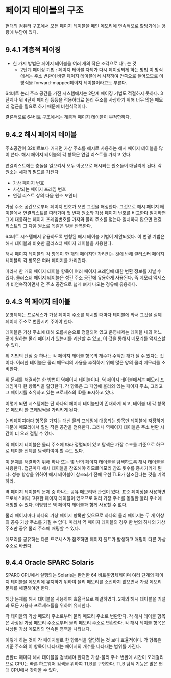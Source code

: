 # 페이지 테이블의 구조

현대의 컴퓨터 구조에서 모든 페이지 테이블을 메인 메모리에 연속적으로 할당기에는 용량에 부담이 있다.

## 9.4.1 계층적 페이징
-  한 가지 방법은 페이지 테이블을 여러 개의 작은 조각으로 나누는 것
    - 2단계 페이징 기법 : 페이지 테이블 자체가 다시 페이징되게 하는 방법 이 방식에서는 주소 변환이 바깥 페이지 테이블에서 시작하여 안쪽으로 들어오므로 이 방식을 forward-mapped페이지 테이블이라고도 부른다.
    
64비트 논리 주소 공간을 가진 시스템에서는 2단계 페이징 기법도 적절하지 못하다. 3단계나 뭐 4단계 페이징 등등을 적용하더로 논리 주소를 사상하기 위해 너무 많은 메모리 접근을 필요로 하기 때문에 비현식적이다.

결론적으로 64비트 구조에서는 계층적 페이지 테이블이 부적합하다.

## 9.4.2 해시 페이지 테이블
주소공간이 32비트보다 커지면 가상 주소를 해시로 사용하는 해시 페이지 테이블을 많이 쓴다. 해시 페이지 테이블의 각 항목은 연결 리스트를 가지고 있다.

연결리스트에는 충돌을 일으켜서 모두 이곳으로 해시되는 원소들이 매달리게 된다. 각 원소는 세개의 필드를 가진다 
- 가상 페이지 번호
- 사상되는 페이지 프레임 번호
- 연결 리스트 상의 다음 원소 포인터

가상 주소 공간으로부터 페이지 번호가 오면 그것을 해싱한다. 그것으로 해시 페이지 테이블에서 연결리스트를 따라가며 첫 번째 원소와 가상 페이지 번호를 비교한다 일치하면 그에 대응하는 페이지 프레임번호를 가져와 물리 주소를 얻는다 일치하지 않으면 연결 리스트의 그 다음 원소로 똑같은 일을 반복한다.

64비트 시스템에서 유용하도록 변형된 해시 테이블 기법이 제안되었다. 이 변경 기법은 해시 테이블과 비슷한 클러스터 페이지 테이블을 사용한다.

해시 페이지 테이블의 각 항목이 한 개의 페이지만 가리키는 것에 반해 클러스터 페이지 테이블의 각 항목은 여러 페이지를 가리킨다.

따라서 한 개의 페이지 테이블 항목이 여러 페이지 프레임에 대한 변환 정보를 지닐 수 있다. 클러스터 페이지 테이블은 성긴 주소 공간에 유용하게 사용된다. 즉 메모리 액세스가 비연속적이면서 전 주소 공간으로 넓게 펴저 나오는 경유에 유용하다.

## 9.4.3 역 페이지 테이블
운영체제는 프로세스가 가상 페이지 주소를 제시할 때마다 테이블에 와서 그것을 실제 페이지 주소로 변환시켜 주어야 한다.

테이블은 가상 주소에 대해 오름차순으로 정렬되어 있고 운영체제는 테이블 내의 어느 곳에 원하는 물리 페이지가 있는지를 계산할 수 있고, 이 값을 통해서 메모리를 액세스할 수 있다.

위 기법의 단점 중 하나는 각 페이지 테이블 항목의 개수가 수백만 개가 될 수 있다는 것이다. 이러한 테이블은 물리 메모리의 사용을 추적하기 위해 많은 양의 물리 메모리를 소비한다.

위 문제를 해결하는 한 방법이 역페이지 테이블이다. 역 페이지 테이블에서는 메모리 프레임마다 한 항목씩을 할당한다. 각 항목은 그 페임에 올라와 있는 페이지 주소, 그리고 그 페이지를 소유하고 있는 프로세스의 ID를 표시하고 있다.

이렇게 되면 시스템에는 단 하나의 페이지 테이블만이 존재하게 되고, 테이블 내 각 항목은 메모리 한 프레임씩을 가리키게 된다.

논리페이지마다 항목을 가지는 대신 물리 프레임에 대응되는 항목만 테이블에 저장하기 때문에 메모리에서 훨씬 작은 공간을 점유한다. 그러나 역페이지 테이블은 주소 변환 시간이 더 오래 걸릴 수 있다.

역 페이지 테이블은 물리 주소에 따라 정렬되어 있고 탐색은 가장 수조를 기준으로 하므로 테이블 전체를 탐색하여야 할 수도 있다.

이 문제를 해결하기 위해 하나 또는 몇 번의 페이지 테이블을 탐색하도록 해시 테이블을 사용한다. 접근마다 해시 테이블을 참조해야 하므로메모리 참조 횟수를 증사기키게 된다. 성능 향상을 위하여 해시 테이블이 참조되기 전에 우선 TLB가 참조된다는 것을 기억하라.

역 페이지 테이블의 문제 중 하나는 공유 메모리와 관련이 있다. 표준 페이징을 사용하면 프로세스마다 고유한 페이지 테이블이 있으므로 여러 가장 주소를 동일한 물리 주소에 매핑할 수 있다. 이방법은 역 페이지 테이블과 함께 사용할 수 없다.

물리 페이지마다 하나의 가상 페이지 항목만 있으므로 하나의 물리 페이지는 두 개 이상의 공유 가상 주소를 가질 수 없다. 따라서 역 페이지 테이블의 경우 한 번의 하나의 가상 주소만 공유 물리 주소에 매핑할 수 있다.

메모리를 공유하는 다른 프로세스가 참조하면 페이지 폴트가 발생하고 매핑이 다른 가상 주소로 바뀐다.

## 9.4.4 Oracle SPARC Solaris
SPARC CPU에서 실행되는 Solaris는 완전한 64 비트운영체제이며 여러 단계의 페이지 테이블을 메모리에 유지하기 위하여 물리 메모리를 소진하지 않으면서 가상 메모리 문제를 해결해야만 한다.

해당 문제를 해시 테이블을 사용하여 효율적으로 해결하였다. 2개의 해시 테이블을 커널과 모든 사용자 프로세스들을 위하여 유지한다.

각 테이블의 가상 메모리 주소로부터 물리 메모리 주소로 변환한다. 각 해시 테이블 항목은 사상된 가상 메모리 주소로부터 물리 메모리 주소로 변환한다. 각 해시 테이블 항목은 사상된 가상 메모리의 연속된 영역을 나타낸다.

이렇게 하는 것이 각 페이지별로 한 항목씩을 할당하는 것 보다 효율적이다. 각 항목은 기준 주소와 이 항목이 나타내는 페이지의 개수를 나타내는 범위를 가진다.

변환ㄷ 때마다 해시 테이블을 검색해야 한다면 가상-물리 주소 변환에 시간이 오래걸리므로 CPU는 빠른 하드웨어 검색을 위하여 TLB를 구현한다. TLB 탐색 기능은 많은 현대 CPU에서 찾아볼 수 있다.


